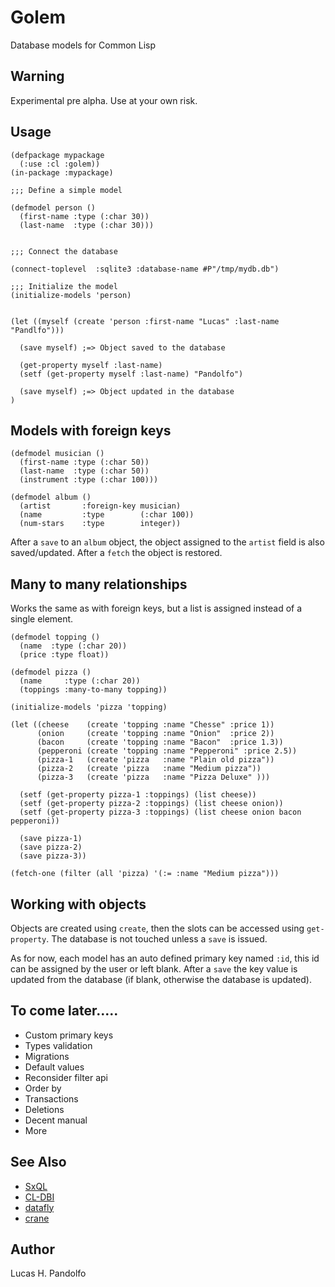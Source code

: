 # Golem

Database models for Common Lisp

## Warning

Experimental pre alpha. Use at your own risk.

## Usage


```common-lisp
(defpackage mypackage
  (:use :cl :golem))
(in-package :mypackage)

;;; Define a simple model

(defmodel person ()
  (first-name :type (:char 30))
  (last-name  :type (:char 30)))


;;; Connect the database

(connect-toplevel  :sqlite3 :database-name #P"/tmp/mydb.db")

;;; Initialize the model
(initialize-models 'person)


(let ((myself (create 'person :first-name "Lucas" :last-name "Pandlfo")))

  (save myself) ;=> Object saved to the database
  
  (get-property myself :last-name)
  (setf (get-property myself :last-name) "Pandolfo")
  
  (save myself) ;=> Object updated in the database
)
```

## Models with foreign keys
```common-lisp
(defmodel musician ()
  (first-name :type (:char 50))
  (last-name  :type (:char 50))
  (instrument :type (:char 100)))

(defmodel album ()
  (artist       :foreign-key musician)
  (name         :type        (:char 100))
  (num-stars    :type        integer))
```

After a `save` to an `album` object, the object assigned to the
`artist` field is also saved/updated. After a `fetch` the object is
restored.

## Many to many relationships

Works the same as with foreign keys, but a list is assigned instead of
a single element.

```common-lisp
(defmodel topping ()
  (name  :type (:char 20))
  (price :type float))

(defmodel pizza ()
  (name     :type (:char 20))
  (toppings :many-to-many topping))

(initialize-models 'pizza 'topping)

(let ((cheese    (create 'topping :name "Chesse" :price 1))
      (onion     (create 'topping :name "Onion"  :price 2))
      (bacon     (create 'topping :name "Bacon"  :price 1.3))
      (pepperoni (create 'topping :name "Pepperoni" :price 2.5))
      (pizza-1   (create 'pizza   :name "Plain old pizza"))
      (pizza-2   (create 'pizza   :name "Medium pizza"))
      (pizza-3   (create 'pizza   :name "Pizza Deluxe" )))
  
  (setf (get-property pizza-1 :toppings) (list cheese)) 
  (setf (get-property pizza-2 :toppings) (list cheese onion))
  (setf (get-property pizza-3 :toppings) (list cheese onion bacon pepperoni))

  (save pizza-1)
  (save pizza-2)
  (save pizza-3))

(fetch-one (filter (all 'pizza) '(:= :name "Medium pizza")))
```

## Working with objects

Objects are created using `create`, then the slots can be accessed
using `get-property`. The database is not touched unless a `save` is
issued.

As for now, each model has an auto defined primary key named `:id`,
this id can be assigned by the user or left blank. After a `save` the
key value is updated from the database (if blank, otherwise the
database is updated).

## To come later.....

* Custom primary keys
* Types validation
* Migrations
* Default values
* Reconsider filter api
* Order by
* Transactions
* Deletions
* Decent manual
* More

## See Also

* [SxQL](https://github.com/fukamachi/sxql)
* [CL-DBI](https://github.com/fukamachi/cl-dbi)
* [datafly](https://github.com/fukamachi/datafly)
* [crane](https://github.com/eudoxia0/crane)

## Author

Lucas H. Pandolfo

